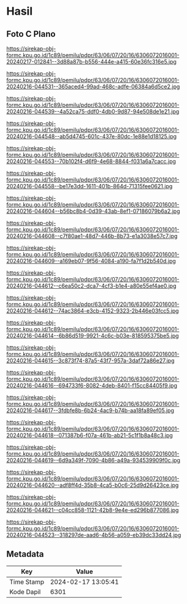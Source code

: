 # Hasil

## Foto C Plano

https://sirekap-obj-formc.kpu.go.id/1c89/pemilu/pdpr/63/06/07/20/16/6306072016001-20240217-012841--3d88a87b-b556-444e-a415-60e36fc316e5.jpg

https://sirekap-obj-formc.kpu.go.id/1c89/pemilu/pdpr/63/06/07/20/16/6306072016001-20240216-044531--365aced4-99ad-468c-adfe-06384a6d5ce2.jpg

https://sirekap-obj-formc.kpu.go.id/1c89/pemilu/pdpr/63/06/07/20/16/6306072016001-20240216-044539--4a52ca75-ddf0-4db0-9d87-94e508de1e21.jpg

https://sirekap-obj-formc.kpu.go.id/1c89/pemilu/pdpr/63/06/07/20/16/6306072016001-20240216-044548--ab5d4745-601c-437e-80dc-1e88e1d18125.jpg

https://sirekap-obj-formc.kpu.go.id/1c89/pemilu/pdpr/63/06/07/20/16/6306072016001-20240216-044553--70b102f4-d6f9-4e68-8844-f031a6a7cacc.jpg

https://sirekap-obj-formc.kpu.go.id/1c89/pemilu/pdpr/63/06/07/20/16/6306072016001-20240216-044558--be17e3dd-1611-401b-864d-71315fee0621.jpg

https://sirekap-obj-formc.kpu.go.id/1c89/pemilu/pdpr/63/06/07/20/16/6306072016001-20240216-044604--b56bc8b4-0d39-43ab-8ef1-07186079b6a2.jpg

https://sirekap-obj-formc.kpu.go.id/1c89/pemilu/pdpr/63/06/07/20/16/6306072016001-20240216-044608--c7f80ae1-48d7-446b-8b73-e1a3038e57c7.jpg

https://sirekap-obj-formc.kpu.go.id/1c89/pemilu/pdpr/63/06/07/20/16/6306072016001-20240216-044609--a169eb07-9f56-4084-a190-fa7f1d2b540d.jpg

https://sirekap-obj-formc.kpu.go.id/1c89/pemilu/pdpr/63/06/07/20/16/6306072016001-20240216-044612--c6ea50c2-dca7-4cf3-b1e4-a80e55ef4ae0.jpg

https://sirekap-obj-formc.kpu.go.id/1c89/pemilu/pdpr/63/06/07/20/16/6306072016001-20240216-044612--74ac3864-e3cb-4152-9323-2b446e03fcc5.jpg

https://sirekap-obj-formc.kpu.go.id/1c89/pemilu/pdpr/63/06/07/20/16/6306072016001-20240216-044614--6b86d519-9921-4c6c-b03e-818595375be5.jpg

https://sirekap-obj-formc.kpu.go.id/1c89/pemilu/pdpr/63/06/07/20/16/6306072016001-20240216-044615--3c873f74-87a5-43f7-957a-3daf72a86e27.jpg

https://sirekap-obj-formc.kpu.go.id/1c89/pemilu/pdpr/63/06/07/20/16/6306072016001-20240216-044616--694733f6-8082-4deb-8401-f15cc84405f9.jpg

https://sirekap-obj-formc.kpu.go.id/1c89/pemilu/pdpr/63/06/07/20/16/6306072016001-20240216-044617--3fdbfe8b-6b24-4ac9-b74b-aa18fa89ef05.jpg

https://sirekap-obj-formc.kpu.go.id/1c89/pemilu/pdpr/63/06/07/20/16/6306072016001-20240216-044618--071387b6-f07a-461b-ab21-5c1f1b8a48c3.jpg

https://sirekap-obj-formc.kpu.go.id/1c89/pemilu/pdpr/63/06/07/20/16/6306072016001-20240216-044619--6d9a349f-7090-4b86-a49a-934539909f0c.jpg

https://sirekap-obj-formc.kpu.go.id/1c89/pemilu/pdpr/63/06/07/20/16/6306072016001-20240216-044620--adf8ff4d-35b8-4ca5-b0c6-25d9d26423ce.jpg

https://sirekap-obj-formc.kpu.go.id/1c89/pemilu/pdpr/63/06/07/20/16/6306072016001-20240216-044621--c04cc858-1121-42b8-9e4e-ed296b877086.jpg

https://sirekap-obj-formc.kpu.go.id/1c89/pemilu/pdpr/63/06/07/20/16/6306072016001-20240216-044523--318297de-aad6-4b56-a059-eb39dc33dd24.jpg


## Metadata

| Key        | Value               |
| ---------- | ------------------- |
| Time Stamp | 2024-02-17 13:05:41 |
| Kode Dapil | 6301                |



